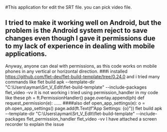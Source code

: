 #This  application for edit the SRT file. you can pick video file.


## I tried to make it working well on Android, but the problem is the Android system reject to save changes even though I gave it permissions due to my lack of experience in dealing with mobile applications.
Anyway, anyone can deal with permissions, as this code works on mobile phones in any vertical or horizontal direction.
###i installed https://github.com/flet-dev/flet-build-template/tree/0.24.0
 and i tried many commands like
flet build apk --template-dir "C:\Users\ayman\Srt_V_EdIt\flet-build-template" --include-packages  flet_video -vv 
it is not working
i tried using permission_handler in my code like these
ph = ft.PermissionHandler()
page.overlay.append(ph)
def request_permission(e):
      ......
####also
def open_app_settings(e):
    o = ph.open_app_settings()
    page.add(ft.Text(f"App Settings: {o}"))
flet build apk --template-dir "C:\Users\ayman\Srt_V_EdIt\flet-build-template" --include-packages flet_permission_handler flet_video -vv
I have attached a screen recorder to explain the issue
